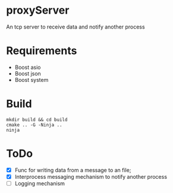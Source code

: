 # proxyServer

An tcp server to receive data and notify another process

# Requirements
- Boost asio <br />
- Boost json <br />
- Boost system <br />

# Build
```mkdir build && cd build```</br>
```cmake .. -G -Ninja ..```</br>
``` ninja ```

# ToDo
- [x] Func for writing data from a message to an file;
- [x] Interprocess messaging mechanism to notify another process
- [ ] Logging mechanism
